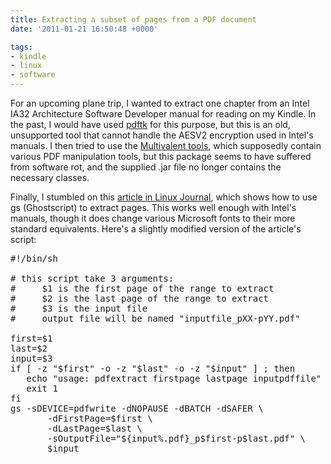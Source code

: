 ```yaml
---
title: Extracting a subset of pages from a PDF document
date: '2011-01-21 16:50:48 +0000'

tags:
- kindle
- linux
- software
---
```

For an upcoming plane trip, I wanted to extract one chapter from an Intel IA32 Architecture Software Developer manual for reading on my Kindle.  In the past, I would have used [pdftk](http://www.pdflabs.com/tools/pdftk-the-pdf-toolkit/) for this purpose, but this is an old, unsupported tool that cannot handle the AESV2 encryption used in Intel's manuals.  I then tried to use the [Multivalent tools](http://multivalent.sourceforge.net/Tools/index.html), which supposedly contain various PDF manipulation tools, but this package seems to have suffered from software rot, and the supplied .jar file no longer contains the necessary classes.

Finally, I stumbled on this [article in Linux Journal](http://www.linuxjournal.com/content/tech-tip-extract-pages-pdf), which shows how to use gs (Ghostscript) to extract pages.  This works well enough with Intel's manuals, though it does change various Microsoft fonts to their more standard equivalents.  Here's a slightly modified version of the article's script:

<pre class="brush: plain">
#!/bin/sh

# this script take 3 arguments:
#     $1 is the first page of the range to extract
#     $2 is the last page of the range to extract
#     $3 is the input file
#     output file will be named "inputfile_pXX-pYY.pdf"

first=$1
last=$2
input=$3
if [ -z "$first" -o -z "$last" -o -z "$input" ] ; then
   echo "usage: pdfextract firstpage lastpage inputpdffile"
   exit 1
fi
gs -sDEVICE=pdfwrite -dNOPAUSE -dBATCH -dSAFER \
       -dFirstPage=$first \
       -dLastPage=$last \
       -sOutputFile="${input%.pdf}_p$first-p$last.pdf" \
       $input
</pre>
